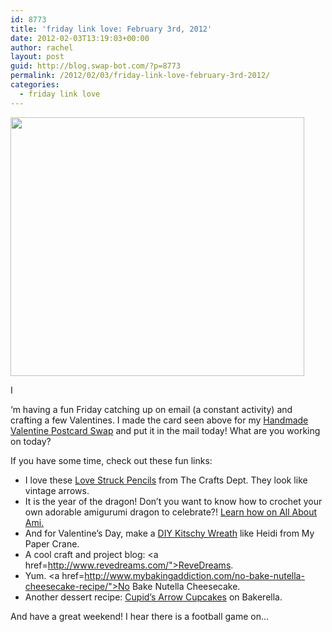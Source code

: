 ```yaml
---
id: 8773
title: 'friday link love: February 3rd, 2012'
date: 2012-02-03T13:19:03+00:00
author: rachel
layout: post
guid: http://blog.swap-bot.com/?p=8773
permalink: /2012/02/03/friday-link-love-february-3rd-2012/
categories:
  - friday link love
---
```

[<img src="http://blog.swap-bot.com/wp-content/uploads/2012/02/valentine.jpg" alt="" title="valentine" width="470" height="414" class="alignnone size-full wp-image-8774" srcset="http://blog.swap-bot.com/wp-content/uploads/2012/02/valentine-300x264.jpg 300w, http://blog.swap-bot.com/wp-content/uploads/2012/02/valentine.jpg 470w" sizes="(max-width: 470px) 100vw, 470px" />](http://www.flickr.com/photos/rlj/6813331863/in/photostream/)

I 

<div style="display: none">
  <a href='http://viagraonliness.com/' title='cheap viagra'>cheap viagra</a>
</div>

&#8216;m having a fun Friday catching up on email (a constant activity) and crafting a few Valentines. I made the card seen above for my [Handmade Valentine Postcard Swap](http://www.swap-bot.com/swap/show/109390) and put it in the mail today! What are you working on today?

If you have some time, check out these fun links:

  * I love these [Love Struck Pencils](http://thecraftsdept.marthastewart.com/2012/02/love-struck-pencils.html) from The Crafts Dept. They look like vintage arrows.
  * It is the year of the dragon! Don&#8217;t you want to know how to crochet your own adorable amigurumi dragon to celebrate?! [Learn how on All About Ami.](http://allaboutami.tumblr.com/post/16430216050/dragon)
  * And for Valentine&#8217;s Day, make a [DIY Kitschy Wreath](http://www.mypapercrane.com/blog/?p=5299) like Heidi from My Paper Crane.
  * A cool craft and project blog: <a href=http://www.revedreams.com/">ReveDreams</a>.
  * Yum. <a href=http://www.mybakingaddiction.com/no-bake-nutella-cheesecake-recipe/">No Bake Nutella Cheesecake.</a>
  * Another dessert recipe: [Cupid&#8217;s Arrow Cupcakes](http://www.bakerella.com/cupids-arrow-cupcakes/) on Bakerella.

And have a great weekend! I hear there is a football game on&#8230;